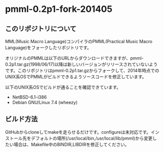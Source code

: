 pmml-0.2p1-fork-201405
============================

このリポジトリについて
----------------------

MML(Music Macro Language)コンパイラのPMML(Practical Music Macro Language)をフォークしたリポジトリです。

オリジナルのPMMLは以下のURLからダウンロードできますが、pmml-0.2p1.tar.gz(1998/06/17)以降は新しいバージョンがリリースされていないようです。このリポジトリはpmml-0.2p1.tar.gzからフォークして、2014年時点でのUNIX系OSでPMMLがビルドできるようソースコードを修正しています。

以下のUNIX系OSでビルドが通ることを確認できています。

 * NetBSD-6.1-i386
 * Debian GNU/Linux 7.4 (wheezy)

ビルド方法
----------

GitHubからcloneしてmakeを走らせるだけです。configureは未対応です。インストール先をデフォルトの場所(/usr/local/bin,/usr/local/lib/pmml)から変更したい場合は、Makefile中のBINDIR,LIBDIRを修正してください。
